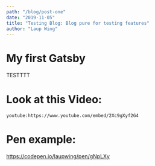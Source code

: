```yaml
---
path: "/blog/post-one"
date: "2019-11-05"
title: "Testing Blog: Blog pure for testing features"
author: "Laup Wing"
---
```


# My first Gatsby

TESTTTT

# Look at this Video:
 
`youtube:https://www.youtube.com/embed/2Xc9gXyf2G4`

# Pen example:
 
https://codepen.io/laupwing/pen/gNpLXy